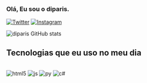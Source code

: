 ### Olá, Eu sou o diparis. 

[![Twitter](https://img.shields.io/badge/Twitter-1DA1F2?style=for-the-badge&logo=twitter&logoColor=white)](https://twitter.com/guixrlk22)
[![Instagram](https://img.shields.io/badge/Instagram-E4405F?style=for-the-badge&logo=instagram&logoColor=white)](https://www.instagram.com/diparisff/)

![diparis GitHub stats](https://github-readme-stats.vercel.app/api?username=diparisCoder&show_icons=true&theme=radical)

## Tecnologias que eu uso no meu dia

<div style="display: inline_block"><br/>
  <img  Align="cebnter" alt="html5" src="https://img.shields.io/badge/HTML5-E34F26?style=for-the-badge&logo=html5&logoColor=white" />  <img  Align="cebnter" alt="js" src="https://img.shields.io/badge/JavaScript-F7DF1E?style=for-the-badge&logo=javascript&logoColor=black" />  <img  Align="cebnter" alt="py" src="https://img.shields.io/badge/Python-3776AB?style=for-the-badge&logo=python&logoColor=white" />  <img  Align="cebnter" alt="c#" src="https://img.shields.io/badge/C%23-239120?style=for-the-badge&logo=c-sharp&logoColor=white" />
<div>

